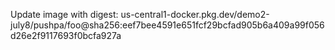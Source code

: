 Update image with digest: us-central1-docker.pkg.dev/demo2-july8/pushpa/foo@sha256:eef7bee4591e651fcf29bcfad905b6a409a99f056d26e2f9117693f0bcfa927a 
